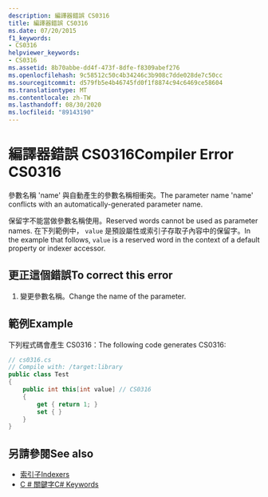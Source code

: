 ```yaml
---
description: 編譯器錯誤 CS0316
title: 編譯器錯誤 CS0316
ms.date: 07/20/2015
f1_keywords:
- CS0316
helpviewer_keywords:
- CS0316
ms.assetid: 8b70abbe-dd4f-473f-8dfe-f8309abef276
ms.openlocfilehash: 9c58512c50c4b34246c3b908c7dde028de7c50cc
ms.sourcegitcommit: d579fb5e4b46745fd0f1f8874c94c6469ce58604
ms.translationtype: MT
ms.contentlocale: zh-TW
ms.lasthandoff: 08/30/2020
ms.locfileid: "89143190"
---
```

# <a name="compiler-error-cs0316"></a><span data-ttu-id="15c06-103">編譯器錯誤 CS0316</span><span class="sxs-lookup"><span data-stu-id="15c06-103">Compiler Error CS0316</span></span>
<span data-ttu-id="15c06-104">參數名稱 'name' 與自動產生的參數名稱相衝突。</span><span class="sxs-lookup"><span data-stu-id="15c06-104">The parameter name 'name' conflicts with an automatically-generated parameter name.</span></span>  
  
 <span data-ttu-id="15c06-105">保留字不能當做參數名稱使用。</span><span class="sxs-lookup"><span data-stu-id="15c06-105">Reserved words cannot be used as parameter names.</span></span> <span data-ttu-id="15c06-106">在下列範例中， `value` 是預設屬性或索引子存取子內容中的保留字。</span><span class="sxs-lookup"><span data-stu-id="15c06-106">In the example that follows, `value` is a reserved word in the context of a default property or indexer accessor.</span></span>  
  
## <a name="to-correct-this-error"></a><span data-ttu-id="15c06-107">更正這個錯誤</span><span class="sxs-lookup"><span data-stu-id="15c06-107">To correct this error</span></span>  
  
1. <span data-ttu-id="15c06-108">變更參數名稱。</span><span class="sxs-lookup"><span data-stu-id="15c06-108">Change the name of the parameter.</span></span>  
  
## <a name="example"></a><span data-ttu-id="15c06-109">範例</span><span class="sxs-lookup"><span data-stu-id="15c06-109">Example</span></span>  
 <span data-ttu-id="15c06-110">下列程式碼會產生 CS0316：</span><span class="sxs-lookup"><span data-stu-id="15c06-110">The following code generates CS0316:</span></span>  
  
```csharp  
// cs0316.cs  
// Compile with: /target:library  
public class Test  
{  
    public int this[int value] // CS0316  
    {  
        get { return 1; }  
        set { }  
    }  
}  
```  
  
## <a name="see-also"></a><span data-ttu-id="15c06-111">另請參閱</span><span class="sxs-lookup"><span data-stu-id="15c06-111">See also</span></span>

- [<span data-ttu-id="15c06-112">索引子</span><span class="sxs-lookup"><span data-stu-id="15c06-112">Indexers</span></span>](../programming-guide/indexers/index.md)
- [<span data-ttu-id="15c06-113">C # 關鍵字</span><span class="sxs-lookup"><span data-stu-id="15c06-113">C# Keywords</span></span>](../language-reference/keywords/index.md)
